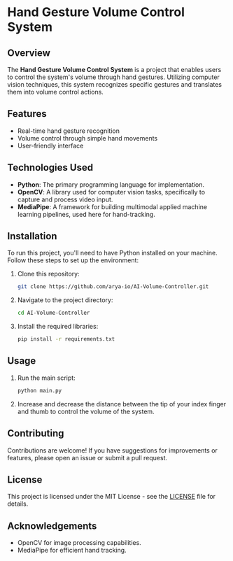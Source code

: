 # Hand Gesture Volume Control System

## Overview
The **Hand Gesture Volume Control System** is a project that enables users to control the system's volume through hand gestures. Utilizing computer vision techniques, this system recognizes specific gestures and translates them into volume control actions. 

## Features
- Real-time hand gesture recognition
- Volume control through simple hand movements
- User-friendly interface

## Technologies Used
- **Python**: The primary programming language for implementation.
- **OpenCV**: A library used for computer vision tasks, specifically to capture and process video input.
- **MediaPipe**: A framework for building multimodal applied machine learning pipelines, used here for hand-tracking.

## Installation
To run this project, you'll need to have Python installed on your machine. Follow these steps to set up the environment:

1. Clone this repository:
   ```bash
   git clone https://github.com/arya-io/AI-Volume-Controller.git
   ```

2. Navigate to the project directory:
   ```bash
   cd AI-Volume-Controller
   ```

3. Install the required libraries:
   ```bash
   pip install -r requirements.txt
   ```

## Usage
1. Run the main script:
   ```bash
   python main.py
2. Increase and decrease the distance between the tip of your index finger and thumb to control the volume of the system.

## Contributing
Contributions are welcome! If you have suggestions for improvements or features, please open an issue or submit a pull request.

## License
This project is licensed under the MIT License - see the [LICENSE](LICENSE) file for details.

## Acknowledgements
- OpenCV for image processing capabilities.
- MediaPipe for efficient hand tracking.
